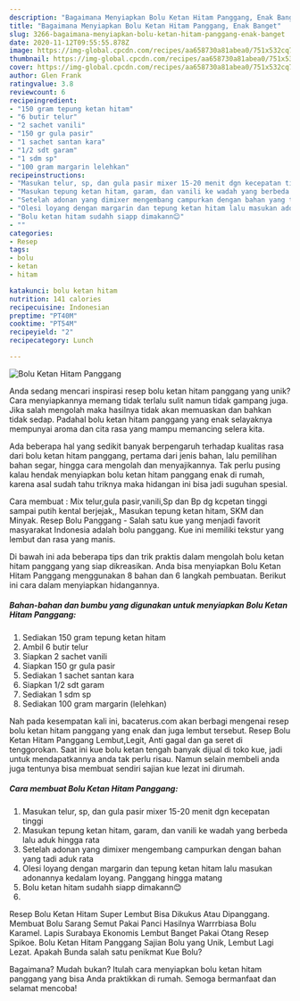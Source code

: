 ```yaml
---
description: "Bagaimana Menyiapkan Bolu Ketan Hitam Panggang, Enak Banget"
title: "Bagaimana Menyiapkan Bolu Ketan Hitam Panggang, Enak Banget"
slug: 3266-bagaimana-menyiapkan-bolu-ketan-hitam-panggang-enak-banget
date: 2020-11-12T09:55:55.878Z
image: https://img-global.cpcdn.com/recipes/aa658730a81abea0/751x532cq70/bolu-ketan-hitam-panggang-foto-resep-utama.jpg
thumbnail: https://img-global.cpcdn.com/recipes/aa658730a81abea0/751x532cq70/bolu-ketan-hitam-panggang-foto-resep-utama.jpg
cover: https://img-global.cpcdn.com/recipes/aa658730a81abea0/751x532cq70/bolu-ketan-hitam-panggang-foto-resep-utama.jpg
author: Glen Frank
ratingvalue: 3.8
reviewcount: 6
recipeingredient:
- "150 gram tepung ketan hitam"
- "6 butir telur"
- "2 sachet vanili"
- "150 gr gula pasir"
- "1 sachet santan kara"
- "1/2 sdt garam"
- "1 sdm sp"
- "100 gram margarin lelehkan"
recipeinstructions:
- "Masukan telur, sp, dan gula pasir mixer 15-20 menit dgn kecepatan tinggi"
- "Masukan tepung ketan hitam, garam, dan vanili ke wadah yang berbeda lalu aduk hingga rata"
- "Setelah adonan yang dimixer mengembang campurkan dengan bahan yang tadi aduk rata"
- "Olesi loyang dengan margarin dan tepung ketan hitam lalu masukan adonannya kedalam loyang. Panggang hingga matang"
- "Bolu ketan hitam sudahh siapp dimakann😊"
- ""
categories:
- Resep
tags:
- bolu
- ketan
- hitam

katakunci: bolu ketan hitam 
nutrition: 141 calories
recipecuisine: Indonesian
preptime: "PT40M"
cooktime: "PT54M"
recipeyield: "2"
recipecategory: Lunch

---
```



![Bolu Ketan Hitam Panggang](https://img-global.cpcdn.com/recipes/aa658730a81abea0/751x532cq70/bolu-ketan-hitam-panggang-foto-resep-utama.jpg)

Anda sedang mencari inspirasi resep bolu ketan hitam panggang yang unik? Cara menyiapkannya memang tidak terlalu sulit namun tidak gampang juga. Jika salah mengolah maka hasilnya tidak akan memuaskan dan bahkan tidak sedap. Padahal bolu ketan hitam panggang yang enak selayaknya mempunyai aroma dan cita rasa yang mampu memancing selera kita.

Ada beberapa hal yang sedikit banyak berpengaruh terhadap kualitas rasa dari bolu ketan hitam panggang, pertama dari jenis bahan, lalu pemilihan bahan segar, hingga cara mengolah dan menyajikannya. Tak perlu pusing kalau hendak menyiapkan bolu ketan hitam panggang enak di rumah, karena asal sudah tahu triknya maka hidangan ini bisa jadi suguhan spesial.

Cara membuat : Mix telur,gula pasir,vanili,Sp dan Bp dg kcpetan tinggi sampai putih kental berjejak,, Masukan tepung ketan hitam, SKM dan Minyak. Resep Bolu Panggang - Salah satu kue yang menjadi favorit masyarakat Indonesia adalah bolu panggang. Kue ini memiliki tekstur yang lembut dan rasa yang manis.


Di bawah ini ada beberapa tips dan trik praktis dalam mengolah bolu ketan hitam panggang yang siap dikreasikan. Anda bisa menyiapkan Bolu Ketan Hitam Panggang menggunakan 8 bahan dan 6 langkah pembuatan. Berikut ini cara dalam menyiapkan hidangannya.

<!--inarticleads1-->

##### Bahan-bahan dan bumbu yang digunakan untuk menyiapkan Bolu Ketan Hitam Panggang:

1. Sediakan 150 gram tepung ketan hitam
1. Ambil 6 butir telur
1. Siapkan 2 sachet vanili
1. Siapkan 150 gr gula pasir
1. Sediakan 1 sachet santan kara
1. Siapkan 1/2 sdt garam
1. Sediakan 1 sdm sp
1. Sediakan 100 gram margarin (lelehkan)


Nah pada kesempatan kali ini, bacaterus.com akan berbagi mengenai resep bolu ketan hitam panggang yang enak dan juga lembut tersebut. Resep Bolu Ketan Hitam Panggang Lembut,Legit, Anti gagal dan ga seret di tenggorokan. Saat ini kue bolu ketan tengah banyak dijual di toko kue, jadi untuk mendapatkannya anda tak perlu risau. Namun selain membeli anda juga tentunya bisa membuat sendiri sajian kue lezat ini dirumah. 

<!--inarticleads2-->

##### Cara membuat Bolu Ketan Hitam Panggang:

1. Masukan telur, sp, dan gula pasir mixer 15-20 menit dgn kecepatan tinggi
1. Masukan tepung ketan hitam, garam, dan vanili ke wadah yang berbeda lalu aduk hingga rata
1. Setelah adonan yang dimixer mengembang campurkan dengan bahan yang tadi aduk rata
1. Olesi loyang dengan margarin dan tepung ketan hitam lalu masukan adonannya kedalam loyang. Panggang hingga matang
1. Bolu ketan hitam sudahh siapp dimakann😊
1. 


Resep Bolu Ketan Hitam Super Lembut Bisa Dikukus Atau Dipanggang. Membuat Bolu Sarang Semut Pakai Panci Hasilnya Warrrbiasa Bolu Karamel. Lapis Surabaya Ekonomis Lembut Banget Pakai Otang Resep Spikoe. Bolu Ketan Hitam Panggang Sajian Bolu yang Unik, Lembut Lagi Lezat. Apakah Bunda salah satu penikmat Kue Bolu? 

Bagaimana? Mudah bukan? Itulah cara menyiapkan bolu ketan hitam panggang yang bisa Anda praktikkan di rumah. Semoga bermanfaat dan selamat mencoba!
